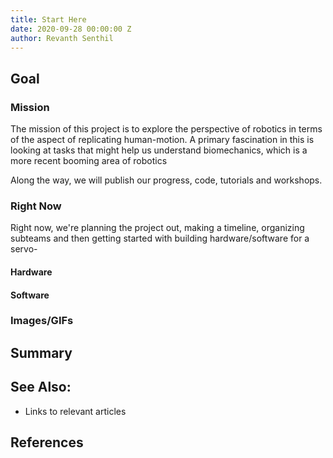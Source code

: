 ```yaml
---
title: Start Here
date: 2020-09-28 00:00:00 Z
author: Revanth Senthil
---
```


## Goal

### Mission
The mission of this project is to explore the perspective of robotics in terms of the aspect of replicating human-motion. A primary fascination in this is looking at tasks that might help us understand biomechanics, which is a more recent booming area of robotics 

Along the way, we will publish our progress, code, tutorials and workshops.

### Right Now
Right now, we're planning the project out, making a timeline, organizing subteams and then getting started with building hardware/software for a servo-

#### Hardware

#### Software

### Images/GIFs

## Summary


## See Also:
- Links to relevant articles

## References


